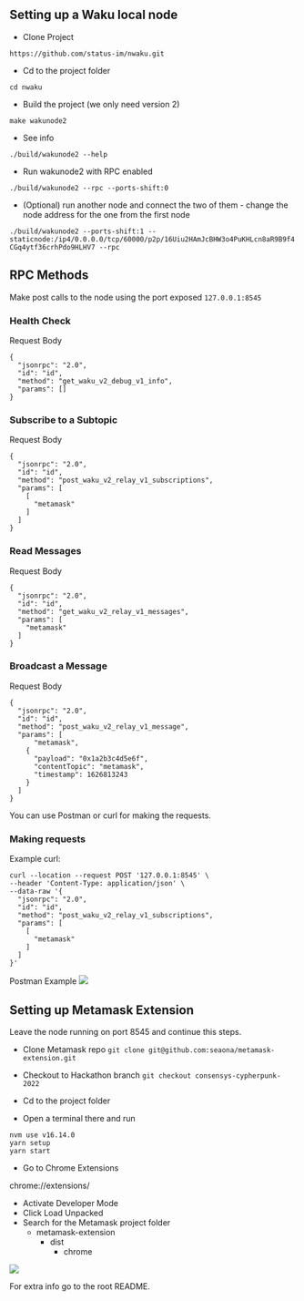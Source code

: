 ## Setting up a Waku local node
- Clone Project

`https://github.com/status-im/nwaku.git`

- Cd to the project folder

`cd nwaku`

- Build the project (we only need version 2)

`make wakunode2`

- See info

`./build/wakunode2 --help`

- Run wakunode2 with RPC enabled

`./build/wakunode2 --rpc --ports-shift:0`

- (Optional) run another node and connect the two of them - change the node address for the one from the first node

`./build/wakunode2 --ports-shift:1 --staticnode:/ip4/0.0.0.0/tcp/60000/p2p/16Uiu2HAmJcBHW3o4PuKHLcn8aR9B9f4CGq4ytf36crhPdo9HLHV7 --rpc`

## RPC Methods
Make post calls to the node using the port exposed  `127.0.0.1:8545`
### Health Check
Request Body
```
{
  "jsonrpc": "2.0",
  "id": "id",
  "method": "get_waku_v2_debug_v1_info",
  "params": []
}
```

### Subscribe to a Subtopic
Request Body
```
{
  "jsonrpc": "2.0",
  "id": "id",
  "method": "post_waku_v2_relay_v1_subscriptions",
  "params": [
    [
      "metamask"
    ]
  ]
}
```

### Read Messages
Request Body
```
{
  "jsonrpc": "2.0",
  "id": "id",
  "method": "get_waku_v2_relay_v1_messages",
  "params": [
    "metamask"
  ]
}
```

### Broadcast a Message
Request Body
```
{
  "jsonrpc": "2.0",
  "id": "id",
  "method": "post_waku_v2_relay_v1_message",
  "params": [
      "metamask",
    {
      "payload": "0x1a2b3c4d5e6f",
      "contentTopic": "metamask",
      "timestamp": 1626813243
    }
  ]
}
```

You can use Postman or curl for making the requests.

### Making requests
Example curl:

```
curl --location --request POST '127.0.0.1:8545' \
--header 'Content-Type: application/json' \
--data-raw '{
  "jsonrpc": "2.0",
  "id": "id",
  "method": "post_waku_v2_relay_v1_subscriptions",
  "params": [
    [
      "metamask"
    ]
  ]
}'
```
Postman Example
![](./chat-postman-requests.gif)

## Setting up Metamask Extension
Leave the node running on port 8545 and continue this steps.

- Clone Metamask repo
`git clone git@github.com:seaona/metamask-extension.git`

- Checkout to Hackathon branch
`git checkout consensys-cypherpunk-2022`

- Cd to the project folder

- Open a terminal there and run

```
nvm use v16.14.0
yarn setup
yarn start
```
- Go to Chrome Extensions

chrome://extensions/

- Activate Developer Mode
- Click Load Unpacked
- Search for the Metamask project folder
  - metamask-extension
    - dist
      - chrome

![](./chat-mm-setup.gif)

For extra info go to the root README.